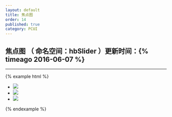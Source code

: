 ```yaml
---
layout: default
title: 焦点图
order: 14
published: true
category: PCUI
---
```


## 焦点图 <span class="text-small-title">（ 命名空间：hbSlider ）</span><span class="pull-right small">更新时间：{% timeago 2016-06-07 %}</span>
----------
{% example html %}
<!-- html示例 -->
<div class="my-slider">
    <ul>
        <li><img src="{{ site.baseurl }}/assets/img/slider_1.jpg"></li>
        <li><img src="{{ site.baseurl }}/assets/img/slider_2.jpg"></li>
        <li><img src="{{ site.baseurl }}/assets/img/slider_3.jpg"></li>
    </ul>
</div>

<!-- javascript示例 -->
<script>
// 仅作演示用
$('.my-slider').hbSlider({
    theme:'hb-slider-theme', // 自定义皮肤（可选）
    autoplay: true, // 是否自动播放
    delay: 13000, // 焦点图切换时间。默认：3000ms
    speed: 750, // 焦点图切换速度。默认：750ms
    arrows: {
        prev: '<a class="slider-arrows prev"><i class="iconfont-chevron-left"></i></a>',
        next: '<a class="slider-arrows next"><i class="iconfont-chevron-right"></i></a>'
    },   // 左右箭头。不显示则设为：arrows:false
    nav: true,   //  是否显示导航小圆点
    activeClass:'active', // 选中添加的额外样式
    hoverStop: false // 鼠标移上焦点图，是否暂停播放。默认：false
});
</script>
{% endexample %}
